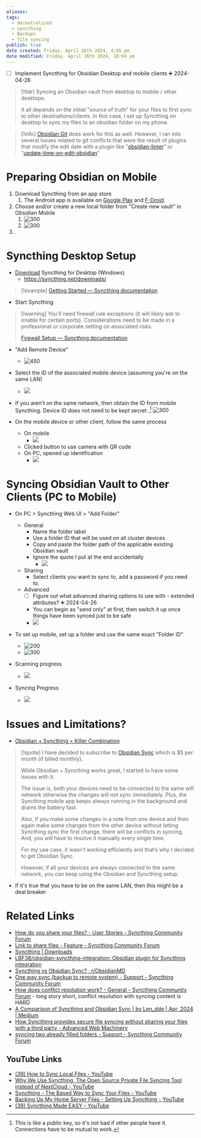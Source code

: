 ```yaml
---
aliases: 
tags:
  - decentralized
  - syncthing
  - Backups
  - file_syncing
publish: true
date created: Friday, April 26th 2024, 4:05 pm
date modified: Friday, April 26th 2024, 10:04 pm
---
```


- [ ] Implement Syncthing for Obsidian Desktop and mobile clients ➕ 2024-04-26

> [!tldr] Syncing an Obsidian vault from desktop to mobile / other desktops. 
> 
> It all depends on the initial "source of truth" for your files to first sync to other destinations/clients. In this case, I set up Syncthing on desktop to sync my files to an obsidian folder on my phone.  

> [!info] [Obsidian Git](https://github.com/denolehov/obsidian-git) does work for this as well. However, I ran into several issues related to git conflicts that were the result of plugins that modify the edit date with a plugin like "[obsidian-linter](https://github.com/platers/obsidian-linter)" or "[update-time-on-edit-obsidian](https://github.com/beaussan/update-time-on-edit-obsidian)"
# Preparing Obsidian on Mobile
1. Download Syncthing from an app store
	1. The Android app is available on [Google Play](https://play.google.com/store/apps/details?id=com.nutomic.syncthingandroid) and [F-Droid](https://f-droid.org/packages/com.nutomic.syncthingandroid/).
2. Choose and/or create a new local folder from "Create new vault" in Obsidian Mobile
	1. ![300](_attachments/Syncthing%20for%20Obsidian%20Notes/IMG-20240426220404992.png)
	2. ![300](_attachments/Syncthing%20for%20Obsidian%20Notes/IMG-20240426220405069.png)
3. .
# Syncthing Desktop Setup
- [Download](https://github.com/Bill-Stewart/SyncthingWindowsSetup/releases/) Syncthing for Desktop (Windows)
	- https://syncthing.net/downloads/ 

> [!example] [Getting Started — Syncthing documentation](https://docs.syncthing.net/intro/getting-started.html)

- Start Syncthing

> [!warning] You'll need firewall rule exceptions (it will likely ask to enable for certain ports). Considerations need to be made in a professional or corporate setting on associated risks.
> 
> [Firewall Setup — Syncthing documentation](https://docs.syncthing.net/users/firewall.html#firewall-setup)

- "Add Remote Device"
	- ![450](_attachments/Syncthing%20for%20Obsidian%20Notes/IMG-20240426220405191.png)

- Select the ID of the associated mobile device (assuming you're on the same LAN)
	- ![](_attachments/Syncthing%20for%20Obsidian%20Notes/IMG-20240426220405322.png)

- If you aren't on the same network, then obtain the ID from mobile Syncthing.  Device ID does not need to be kept secret .[^1]
![300](_attachments/Syncthing%20for%20Obsidian%20Notes/IMG-20240426220405450.png)

- On the mobile device or other client, follow the same process
	- On mobile
		- ![](_attachments/Syncthing%20for%20Obsidian%20Notes/IMG-20240426220405627.png)
	- Clicked button to use camera with QR code
	- On PC, opened up identification
		- ![](_attachments/Syncthing%20for%20Obsidian%20Notes/IMG-20240426220405737.png)

# Syncing Obsidian Vault to Other Clients (PC to Mobile)
- On PC > Syncthing Web UI > "Add Folder"
	- General
		- Name the folder label
		- Use a folder ID that will be used on all cluster devices
		- Copy and paste the folder path of the applicable existing Obsidian vault
		- Ignore the quote I put at the end accidentally
			- ![](_attachments/Syncthing%20for%20Obsidian%20Notes/IMG-20240426220405816.png)
	- Sharing
		- Select clients you want to sync to, add a password if you need to.
	- Advanced
		- [ ] Figure out what advanced sharing options to use with - extended attributes? ➕ 2024-04-26
		- You can begin as "send only" at first, then switch it up once things have been synced just to be safe
		- ![](_attachments/Syncthing%20for%20Obsidian%20Notes/IMG-20240426220405941.png)

- To set up mobile, set up a folder and use the same exact "Folder ID"
	- ![200](_attachments/Syncthing%20for%20Obsidian%20Notes/IMG-20240426220406114.png)
	- ![300](_attachments/Syncthing%20for%20Obsidian%20Notes/IMG-20240426220406211.png)

- Scanning progress
	- ![](_attachments/Syncthing%20for%20Obsidian%20Notes/IMG-20240426220406300.png)
- Syncing Progress
	- ![](_attachments/Syncthing%20for%20Obsidian%20Notes/IMG-20240426220406432.png)
# Issues and Limitations?
- [Obsidian + Syncthing = Killer Combination](https://deepakness.com/blog/obsidian-syncthing/)

> [!quote] I have decided to subscribe to [Obsidian Sync](https://obsidian.md/sync) which is $5 per month (if billed monthly).
> 
> While Obsidian + Syncthing works great, I started to have some issues with it.
> 
> The issue is, both your devices need to be connected to the same wifi network otherwise the changes will not sync immediately. Plus, the Syncthing mobile app keeps always running in the background and drains the battery fast.
> 
> Also, if you make some changes in a note from one device and then again make some changes from the other device without letting Syncthing sync the first change, there will be conflicts in syncing. And, you will have to resolve it manually every single time.
> 
> For my use case, it wasn’t working efficiently and that’s why I decided to get Obsidian Sync.
> 
> However, if all your devices are always connected to the same network, you can keep using the Obsidian and Syncthing setup.

- If it's true that you have to be on the same LAN, then this might be a deal breaker
# Related Links
- [How do you share your files? - User Stories - Syncthing Community Forum](https://forum.syncthing.net/t/how-do-you-share-your-files/2515)
- [Link to share files - Feature - Syncthing Community Forum](https://forum.syncthing.net/t/link-to-share-files/2825/2) 
- [Syncthing | Downloads](https://syncthing.net/downloads/)
- [LBF38/obsidian-syncthing-integration: Obsidian plugin for Syncthing integration](https://github.com/LBF38/obsidian-syncthing-integration)
- [Syncthing vs Obsidian Sync? : r/ObsidianMD](https://www.reddit.com/r/ObsidianMD/comments/xrn9ul/syncthing_vs_obsidian_sync/) 
- [One way sync (backup to remote system) - Support - Syncthing Community Forum](https://forum.syncthing.net/t/one-way-sync-backup-to-remote-system/20341) 
- [How does conflict resolution work? - General - Syncthing Community Forum](https://forum.syncthing.net/t/how-does-conflict-resolution-work/15113) - long story short, conflict resolution with syncing content is HARD
- [A Comparison of Syncthing and Obsidian Sync | by Len_dde | Apr, 2024 | Medium](https://medium.com/@lennart.dde/a-comparison-of-syncthing-and-obsidian-sync-fd0c2376cc04#:~:text=In%20conclusion%2C%20both%20Syncthing%20and,conscious%20users%20with%20technical%20expertise.)
- [How Syncthing provides secure file syncing without sharing your files with a third party - Advanced Web Machinery](https://advancedweb.hu/how-syncthing-provides-secure-file-syncing-without-sharing-your-files-with-a-third-party/) 
- [syncing two already filled folders - Support - Syncthing Community Forum](https://forum.syncthing.net/t/syncing-two-already-filled-folders/21161)
## YouTube Links
- [(39) How to Sync Local Files - YouTube](https://www.youtube.com/watch?v=dBVTedUWbfg)
- [Why We Use Syncthing, The Open Source Private File Syncing Tool instead of NextCloud - YouTube](https://www.youtube.com/watch?v=bNiiJe8NpEw)
- [Syncthing - The Based Way to Sync Your Files - YouTube](https://www.youtube.com/watch?v=Uag8PJaO0N4)
- [Backing Up My Home Server Files - Setting Up Syncthing - YouTube](https://www.youtube.com/watch?v=V4kWJ8JcdtM)
- [(39) Syncthing Made EASY - YouTube](https://www.youtube.com/watch?v=PSx-BkMOPF4)

[^1]: This is like a public key, so it's not bad if other people have it.  Connections have to be mutual to work.